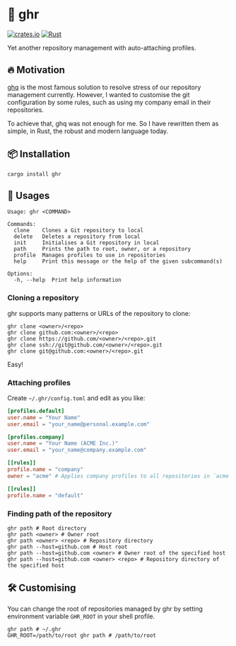 # 🚀 ghr
[![crates.io](https://img.shields.io/crates/v/ghr.svg)](https://crates.io/crates/ghr)
[![Rust](https://github.com/siketyan/ghr/actions/workflows/rust.yml/badge.svg)](https://github.com/siketyan/ghr/actions/workflows/rust.yml)

Yet another repository management with auto-attaching profiles.

## 🔥 Motivation
[ghq](https://github.com/x-motemen/ghq) is the most famous solution to resolve stress of our repository management currently.
However, I wanted to customise the git configuration by some rules, such as using my company email in their repositories.

To achieve that, ghq was not enough for me.
So I have rewritten them as simple, in Rust, the robust and modern language today.

## 📦 Installation
```shell
cargo install ghr
```

## 💚 Usages
```
Usage: ghr <COMMAND>

Commands:
  clone    Clones a Git repository to local
  delete   Deletes a repository from local
  init     Initialises a Git repository in local
  path     Prints the path to root, owner, or a repository
  profile  Manages profiles to use in repositories
  help     Print this message or the help of the given subcommand(s)

Options:
  -h, --help  Print help information
```

### Cloning a repository
ghr supports many patterns or URLs of the repository to clone:

```
ghr clone <owner>/<repo>
ghr clone github.com:<owner>/<repo>
ghr clone https://github.com/<owner>/<repo>.git
ghr clone ssh://git@github.com/<owner>/<repo>.git
ghr clone git@github.com:<owner>/<repo>.git
```

Easy!

### Attaching profiles
Create `~/.ghr/config.toml` and edit as you like:

```toml
[profiles.default]
user.name = "Your Name"
user.email = "your_name@personal.example.com"

[profiles.company]
user.name = "Your Name (ACME Inc.)"
user.email = "your_name@company.example.com"

[[rules]]
profile.name = "company"
owner = "acme" # Applies company profiles to all repositories in `acme` org

[[rules]]
profile.name = "default"
```

### Finding path of the repository
```shell
ghr path # Root directory
ghr path <owner> # Owner root
ghr path <owner> <repo> # Repository directory
ghr path --host=github.com # Host root
ghr path --host=github.com <owner> # Owner root of the specified host
ghr path --host=github.com <owner> <repo> # Repository directory of the specified host
```

## 🛠 Customising
You can change the root of repositories managed by ghr by setting environment variable `GHR_ROOT` in your shell profile.

```shell
ghr path # ~/.ghr
GHR_ROOT=/path/to/root ghr path # /path/to/root
```
